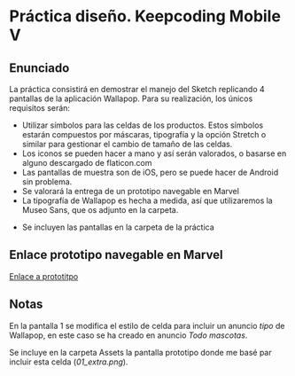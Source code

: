 # Práctica diseño. Keepcoding Mobile V

## Enunciado

La práctica consistirá en demostrar el manejo del Sketch replicando 4 pantallas de la aplicación Wallapop. 
Para su realización, los únicos requisitos serán:

- Utilizar símbolos para las celdas de los productos. Estos símbolos estarán
compuestos por máscaras, tipografía y la opción Stretch o similar para gestionar el
cambio de tamaño de las celdas.
- Los iconos se pueden hacer a mano y así serán valorados, o basarse en alguno
descargado de flaticon.com
- Las pantallas de muestra son de iOS, pero se puede hacer de Android sin
problema.
- Se valorará la entrega de un prototipo navegable en Marvel
- La tipografía de Wallapop es hecha a medida, así que utilizaremos la Museo Sans,
que os adjunto en la carpeta.

* Se incluyen las pantallas en la carpeta de la práctica

## Enlace prototipo navegable en Marvel

[Enlace a prototitpo](https://marvelapp.com/a7hjfbj)

## Notas

En la pantalla 1 se modifica el estilo de celda para incluir un anuncio _tipo_ de Wallapop, en este caso se ha creado en anuncio *Todo mascotas*.

Se incluye en la carpeta Assets la pantalla prototipo donde me basé par incluir esta celda (_01_extra.png_).


